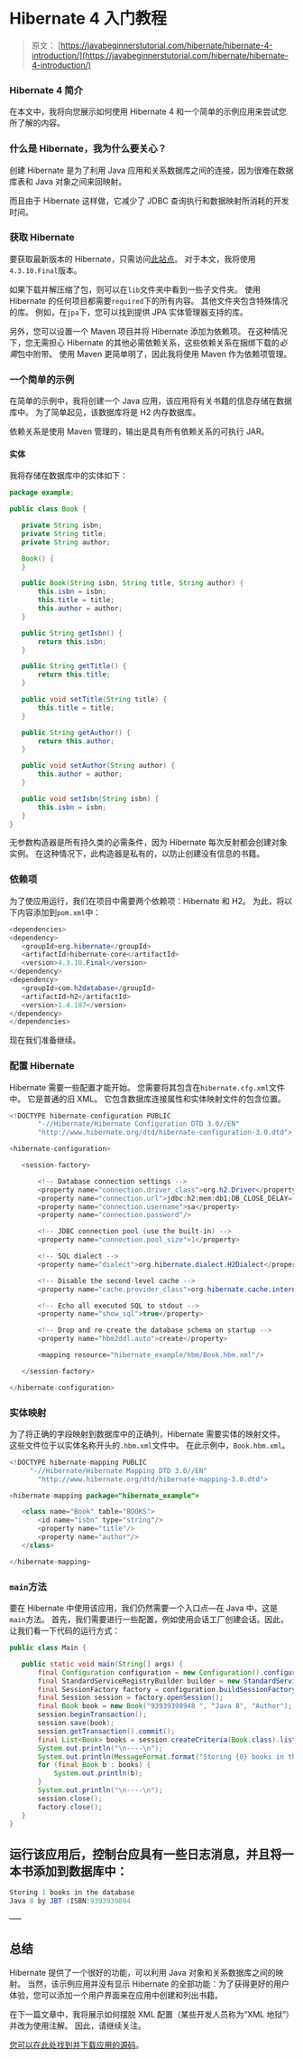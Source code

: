 # Hibernate 4 入门教程

> 原文： [https://javabeginnerstutorial.com/hibernate/hibernate-4-introduction/](https://javabeginnerstutorial.com/hibernate/hibernate-4-introduction/)

### Hibernate 4 简介

在本文中，我将向您展示如何使用 Hibernate 4 和一个简单的示例应用来尝试您所了解的内容。

### 什么是 Hibernate，我为什么要关心？

创建 Hibernate 是为了利用 Java 应用和关系数据库之间的连接，因为很难在数据库表和 Java 对象之间来回映射。

而且由于 Hibernate 这样做，它减少了 JDBC 查询执行和数据映射所消耗的开发时间。

### 获取 Hibernate

要获取最新版本的 Hibernate，只需访问[此站点](https://sourceforge.net/projects/hibernate/files/hibernate4/)。 对于本文，我将使用`4.3.10.Final`版本。

如果下载并解压缩了包，则可以在`lib`文件夹中看到一些子文件夹。 使用 Hibernate 的任何项目都需要`required`下的所有内容。 其他文件夹包含特殊情况的库。 例如，在`jpa`下，您可以找到提供 JPA 实体管理器支持的库。

另外，您可以设置一个 Maven 项目并将 Hibernate 添加为依赖项。 在这种情况下，您无需担心 Hibernate 的其他必需依赖关系，这些依赖关系在捆绑下载的*必需*包中附带。 使用 Maven 更简单明了，因此我将使用 Maven 作为依赖项管理。

### 一个简单的示例

在简单的示例中，我将创建一个 Java 应用，该应用将有关书籍的信息存储在数据库中。 为了简单起见，该数据库将是 H2 内存数据库。

依赖关系是使用 Maven 管理的，输出是具有所有依赖关系的可执行 JAR。

#### 实体

我将存储在数据库中的实体如下：

```java
package example;

public class Book {

   private String isbn;
   private String title;
   private String author;

   Book() {
   }

   public Book(String isbn, String title, String author) {
       this.isbn = isbn;
       this.title = title;
       this.author = author;
   }

   public String getIsbn() {
       return this.isbn;
   }

   public String getTitle() {
       return this.title;
   }

   public void setTitle(String title) {
       this.title = title;
   }

   public String getAuthor() {
       return this.author;
   }

   public void setAuthor(String author) {
       this.author = author;
   }

   public void setIsbn(String isbn) {
       this.isbn = isbn;
   }
}
```

无参数构造器是所有持久类的必需条件，因为 Hibernate 每次反射都会创建对象实例。 在这种情况下，此构造器是私有的，以防止创建没有信息的书籍。

### 依赖项

为了使应用运行，我们在项目中需要两个依赖项：Hibernate 和 H2。 为此，将以下内容添加到`pom.xml`中：

```java
<dependencies>
<dependency>
   <groupId>org.hibernate</groupId>
   <artifactId>hibernate-core</artifactId>
   <version>4.3.10.Final</version>
</dependency>
<dependency>
   <groupId>com.h2database</groupId>
   <artifactId>h2</artifactId>
   <version>1.4.187</version>
</dependency>
</dependencies>
```

现在我们准备继续。

### 配置 Hibernate

Hibernate 需要一些配置才能开始。 您需要将其包含在`hibernate.cfg.xml`文件中。 它是普通的旧 XML。 它包含数据库连接属性和实体映射文件的包含位置。

```java
<!DOCTYPE hibernate-configuration PUBLIC
       "-//Hibernate/Hibernate Configuration DTD 3.0//EN"
       "http://www.hibernate.org/dtd/hibernate-configuration-3.0.dtd">

<hibernate-configuration>

   <session-factory>

       <!-- Database connection settings -->
       <property name="connection.driver_class">org.h2.Driver</property>
       <property name="connection.url">jdbc:h2:mem:db1;DB_CLOSE_DELAY=-1;MVCC=TRUE</property>
       <property name="connection.username">sa</property>
       <property name="connection.password"/>

       <!-- JDBC connection pool (use the built-in) -->
       <property name="connection.pool_size">1</property>

       <!-- SQL dialect -->
       <property name="dialect">org.hibernate.dialect.H2Dialect</property>

       <!-- Disable the second-level cache -->
       <property name="cache.provider_class">org.hibernate.cache.internal.NoCacheProvider</property>

       <!-- Echo all executed SQL to stdout -->
       <property name="show_sql">true</property>

       <!-- Drop and re-create the database schema on startup -->
       <property name="hbm2ddl.auto">create</property>

       <mapping resource="hibernate_example/hbm/Book.hbm.xml"/>

   </session-factory>

</hibernate-configuration>
```

### 实体映射

为了将正确的字段映射到数据库中的正确列，Hibernate 需要实体的映射文件。 这些文件位于以实体名称开头的`.hbm.xml`文件中。 在此示例中，`Book.hbm.xml`。

```java
<!DOCTYPE hibernate-mapping PUBLIC
     "-//Hibernate/Hibernate Mapping DTD 3.0//EN"
       "http://www.hibernate.org/dtd/hibernate-mapping-3.0.dtd">

<hibernate-mapping package="hibernate_example">

   <class name="Book" table="BOOKS">
       <id name="isbn" type="string"/>
       <property name="title"/>
       <property name="author"/>
   </class>

</hibernate-mapping>
```

### `main`方法

要在 Hibernate 中使用该应用，我们仍然需要一个入口点—在 Java 中，这是`main`方法。 首先，我们需要进行一些配置，例如使用会话工厂创建会话。因此，让我们看一下代码的运行方式：

```java
public class Main {

   public static void main(String[] args) {
       final Configuration configuration = new Configuration().configure();
       final StandardServiceRegistryBuilder builder = new StandardServiceRegistryBuilder().applySettings(configuration.getProperties());
       final SessionFactory factory = configuration.buildSessionFactory(builder.build());
       final Session session = factory.openSession();
       final Book book = new Book("93939398948 ", "Java 8", "Author");
       session.beginTransaction();
       session.save(book);
       session.getTransaction().commit();
       final List<Book> books = session.createCriteria(Book.class).list();
       System.out.println("\n----\n");
       System.out.println(MessageFormat.format("Storing {0} books in the database", books.size()));
       for (final Book b : books) {
           System.out.println(b);
       }
       System.out.println("\n----\n");
       session.close();
       factory.close();
   }
}
```

运行该应用后，控制台应具有一些日志消息，并且将一本书添加到数据库中：
-

```java
Storing 1 books in the database
Java 8 by JBT (ISBN:9393939894 
```

—–

## 总结

Hibernate 提供了一个很好的功能，可以利用 Java 对象和关系数据库之间的映射。 当然，该示例应用并没有显示 Hibernate 的全部功能：为了获得更好的用户体验，您可以添加一个用户界面来在应用中创建和列出书籍。

在下一篇文章中，我将展示如何摆脱 XML 配置（某些开发人员称为“XML 地狱”）并改为使用注解。 因此，请继续关注。

[您可以在此处找到并下载应用的源码](https://github.com/ghajba/hibernate_example/)。

